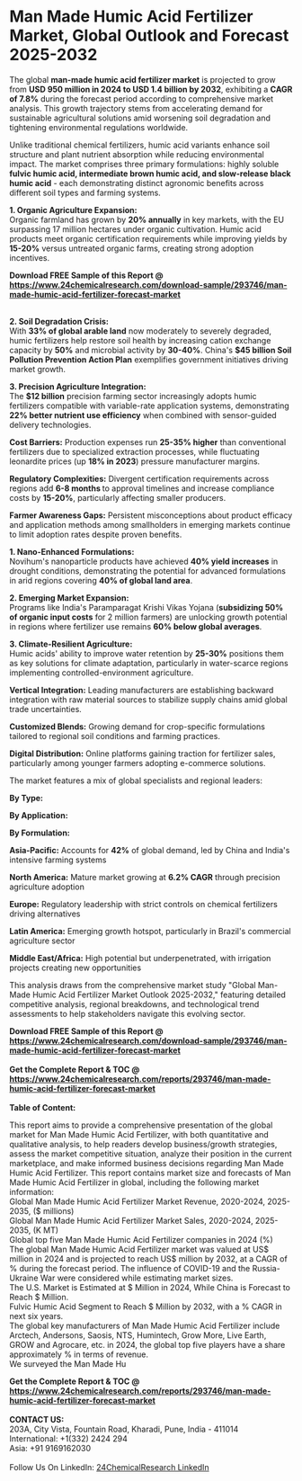 <h1>Man Made Humic Acid Fertilizer Market, Global Outlook and Forecast 2025-2032</h1><p>The global <strong>man-made humic acid fertilizer market</strong> is projected to grow from <strong>USD 950 million in 2024 to USD 1.4 billion by 2032</strong>, exhibiting a <strong>CAGR of 7.8%</strong> during the forecast period according to comprehensive market analysis. This growth trajectory stems from accelerating demand for sustainable agricultural solutions amid worsening soil degradation and tightening environmental regulations worldwide.</p><p>Unlike traditional chemical fertilizers, humic acid variants enhance soil structure and plant nutrient absorption while reducing environmental impact. The market comprises three primary formulations: highly soluble <strong>fulvic humic acid, intermediate brown humic acid, and slow-release black humic acid</strong> - each demonstrating distinct agronomic benefits across different soil types and farming systems.</p><p><strong>1. Organic Agriculture Expansion:</strong><br>
Organic farmland has grown by <strong>20% annually</strong> in key markets, with the EU surpassing 17 million hectares under organic cultivation. Humic acid products meet organic certification requirements while improving yields by <strong>15-20%</strong> versus untreated organic farms, creating strong adoption incentives.</p><div><b>Download FREE Sample of this Report @ 
            <a href="https://www.24chemicalresearch.com/download-sample/293746/man-made-humic-acid-fertilizer-forecast-market">
            https://www.24chemicalresearch.com/download-sample/293746/man-made-humic-acid-fertilizer-forecast-market</a></b></div><br><p><strong>2. Soil Degradation Crisis:</strong><br>
With <strong>33% of global arable land</strong> now moderately to severely degraded, humic fertilizers help restore soil health by increasing cation exchange capacity by <strong>50%</strong> and microbial activity by <strong>30-40%</strong>. China's <strong>$45 billion Soil Pollution Prevention Action Plan</strong> exemplifies government initiatives driving market growth.</p><p><strong>3. Precision Agriculture Integration:</strong><br>
The <strong>$12 billion</strong> precision farming sector increasingly adopts humic fertilizers compatible with variable-rate application systems, demonstrating <strong>22% better nutrient use efficiency</strong> when combined with sensor-guided delivery technologies.</p><p><strong>Cost Barriers:</strong> Production expenses run <strong>25-35% higher</strong> than conventional fertilizers due to specialized extraction processes, while fluctuating leonardite prices (up <strong>18% in 2023</strong>) pressure manufacturer margins.</p><p><strong>Regulatory Complexities:</strong> Divergent certification requirements across regions add <strong>6-8 months </strong>to approval timelines and increase compliance costs by <strong>15-20%</strong>, particularly affecting smaller producers.</p><p><strong>Farmer Awareness Gaps:</strong> Persistent misconceptions about product efficacy and application methods among smallholders in emerging markets continue to limit adoption rates despite proven benefits.</p><p><strong>1. Nano-Enhanced Formulations:</strong><br>
Novihum's nanoparticle products have achieved <strong>40% yield increases</strong> in drought conditions, demonstrating the potential for advanced formulations in arid regions covering <strong>40% of global land area</strong>.</p><p><strong>2. Emerging Market Expansion:</strong><br>
Programs like India's Paramparagat Krishi Vikas Yojana (<strong>subsidizing 50% of organic input costs</strong> for 2 million farmers) are unlocking growth potential in regions where fertilizer use remains <strong>60% below global averages</strong>.</p><p><strong>3. Climate-Resilient Agriculture:</strong><br>
Humic acids' ability to improve water retention by <strong>25-30%</strong> positions them as key solutions for climate adaptation, particularly in water-scarce regions implementing controlled-environment agriculture.</p><p><strong>Vertical Integration:</strong> Leading manufacturers are establishing backward integration with raw material sources to stabilize supply chains amid global trade uncertainties.</p><p><strong>Customized Blends:</strong> Growing demand for crop-specific formulations tailored to regional soil conditions and farming practices.</p><p><strong>Digital Distribution:</strong> Online platforms gaining traction for fertilizer sales, particularly among younger farmers adopting e-commerce solutions.</p><p>The market features a mix of global specialists and regional leaders:</p><p><strong>By Type:</strong></p><p><strong>By Application:</strong></p><p><strong>By Formulation:</strong></p><p><strong>Asia-Pacific:</strong> Accounts for <strong>42%</strong> of global demand, led by China and India's intensive farming systems</p><p><strong>North America:</strong> Mature market growing at <strong>6.2% CAGR</strong> through precision agriculture adoption</p><p><strong>Europe:</strong> Regulatory leadership with strict controls on chemical fertilizers driving alternatives</p><p><strong>Latin America:</strong> Emerging growth hotspot, particularly in Brazil's commercial agriculture sector</p><p><strong>Middle East/Africa:</strong> High potential but underpenetrated, with irrigation projects creating new opportunities</p><p>This analysis draws from the comprehensive market study "Global Man-Made Humic Acid Fertilizer Market Outlook 2025-2032," featuring detailed competitive analysis, regional breakdowns, and technological trend assessments to help stakeholders navigate this evolving sector.</p><div><b>Download FREE Sample of this Report @ 
            <a href="https://www.24chemicalresearch.com/download-sample/293746/man-made-humic-acid-fertilizer-forecast-market">
            https://www.24chemicalresearch.com/download-sample/293746/man-made-humic-acid-fertilizer-forecast-market</a></b></div><br><div><b>Get the Complete Report & TOC @ 
            <a href="https://www.24chemicalresearch.com/reports/293746/man-made-humic-acid-fertilizer-forecast-market">
            https://www.24chemicalresearch.com/reports/293746/man-made-humic-acid-fertilizer-forecast-market</a></b></div><br>
            <b>Table of Content:</b><p>This report aims to provide a comprehensive presentation of the global market for Man Made Humic Acid Fertilizer, with both quantitative and qualitative analysis, to help readers develop business/growth strategies, assess the market competitive situation, analyze their position in the current marketplace, and make informed business decisions regarding Man Made Humic Acid Fertilizer. This report contains market size and forecasts of Man Made Humic Acid Fertilizer in global, including the following market information:<br />
Global Man Made Humic Acid Fertilizer Market Revenue, 2020-2024, 2025-2035, ($ millions)<br />
Global Man Made Humic Acid Fertilizer Market Sales, 2020-2024, 2025-2035, (K MT)<br />
Global top five Man Made Humic Acid Fertilizer companies in 2024 (%)<br />
The global Man Made Humic Acid Fertilizer market was valued at US$ million in 2024 and is projected to reach US$ million by 2032, at a CAGR of % during the forecast period. The influence of COVID-19 and the Russia-Ukraine War were considered while estimating market sizes.<br />
The U.S. Market is Estimated at $ Million in 2024, While China is Forecast to Reach $ Million.<br />
Fulvic Humic Acid Segment to Reach $ Million by 2032, with a % CAGR in next six years.<br />
The global key manufacturers of Man Made Humic Acid Fertilizer include Arctech, Andersons, Saosis, NTS, Humintech, Grow More, Live Earth, GROW and Agrocare, etc. in 2024, the global top five players have a share approximately % in terms of revenue.<br />
We surveyed the Man Made Hu</p><div><b>Get the Complete Report & TOC @ 
            <a href="https://www.24chemicalresearch.com/reports/293746/man-made-humic-acid-fertilizer-forecast-market">
            https://www.24chemicalresearch.com/reports/293746/man-made-humic-acid-fertilizer-forecast-market</a></b></div><br><b>CONTACT US:</b><br>
            203A, City Vista, Fountain Road, Kharadi, Pune, India - 411014<br>
            International: +1(332) 2424 294<br>
            Asia: +91 9169162030 <br><br>
            Follow Us On LinkedIn: <a href="https://www.linkedin.com/company/24chemicalresearch/">24ChemicalResearch LinkedIn</a>